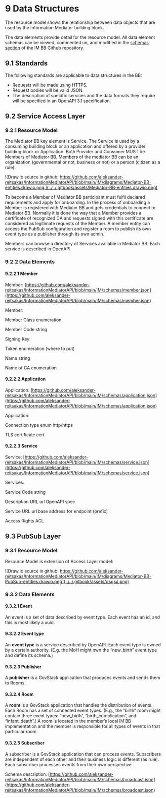 # 9 Data Structures

The resource model shows the relationship between data objects that are used by the Information Mediator building block.

The data elements provide detail for the resource model. All data element schemas can be viewed, commented on, and modified in the [schemas section](https://github.com/aleksander-reitsakas/InformationMediatorAPI/tree/main/IM/schemas) of the IM BB Github repository.

## 9.1 Standards

The following standards are applicable to data structures in the BB:

* Requests will be made using HTTPS.
* Request bodies will be valid JSON.
* The description of specific services and the data formats they require will be specified in an OpenAPI 3.1 specification.

## 9.2 Service Access Layer

### 9.2.1 Resource Model

The Mediator BB key element is Service. The Service is used by a consuming building block or an application and offered by a provider building block or Application. Both Provider and Consumer MUST be Members of Mediator BB. Members of the mediator BB can be an organization (governmental or not, business or not) or a person (citizen as a rule).

![Draw.io source in github: https://github.com/aleksander-reitsakas/InformationMediatorAPI/blob/main/IM/diagrams/Mediator-BB-entities.drawio.png.](../../.gitbook/assets/Mediator-BB-entities.drawio.png)

To become a Member of Mediator BB participant must fulfil declared requirements and apply for onboarding. In the process of onboarding a Member is registered with Mediator BB and gets credentials to connect to Mediator BB. Normally it is done the way that a Member provides a certificate of recognized CA and requests signed with this certificate are considered as legitimate requests of the Member. A member entity can access the PubSub configuration and register a room to publish its own event type as a publisher through its own admin.

Members can browse a directory of Services available in Mediator BB. Each service is described in OpenAPI.

### 9.2.2 Data Elements

#### 9.2.2.1 Member

Member: [https://github.com/aleksander-reitsakas/InformationMediatorAPI/blob/main/IM/schemas/member.json](https://github.com/aleksander-reitsakas/InformationMediatorAPI/blob/main/IM/schemas/member.json)

Member:

Member Class enumeration

Member Code string

Signing Key:

Token enumeration (where to put)

Name string

Name of CA enumeration

#### 9.2.2.2 Application

Application: [https://github.com/aleksander-reitsakas/InformationMediatorAPI/blob/main/IM/schemas/application.json](https://github.com/aleksander-reitsakas/InformationMediatorAPI/blob/main/IM/schemas/application.json)

Application:

Connection type enum http/https

TLS certificate cert

#### 9.2.2.3 Service

Service: [https://github.com/aleksander-reitsakas/InformationMediatorAPI/blob/main/IM/schemas/service.json](https://github.com/aleksander-reitsakas/InformationMediatorAPI/blob/main/IM/schemas/service.json)

Services:

Service Code string

Description URL url OpenAPI spec

Service URL url base address for endpoint (prefix)

Access Rights ACL

## **9.3 PubSub Layer**

### 9.3.1 Resource Model

Resource Model is extension of Access Layer model:

![Draw.io source in github: https://github.com/aleksander-reitsakas/InformationMediatorAPI/blob/main/IM/diagrams/Mediator-BB-PubSub-entities.drawio.png](../../.gitbook/assets/dsgsd.png)

### 9.3.2 Data Elements

#### 9.3.2.1 Event

An event is a set of data described by event type. Each event has an id, and this is most likely a uuid.

#### 9.3.2.2 Event type

An **event type** is a service described by OpenAPI. Each event type is owned by a certain authority. (E.g. the MoH might own the “new\_birth” event type and define its schema.)

#### 9.3.2.3 Publisher

A **publisher** is a GovStack application that produces events and sends them to Rooms.

#### **9.3.2.4 Room**

A **room** is a GovStack application that handles the distribution of events. Each Room has a set of connected event types. (E.g., the “birth” room might contain three event types: “new\_birth”, “birth\_complication”, and “infant\_death”.) A room is located in the member’s local IM BB implementation and the member is responsible for all types of events in that particular room.

#### 9.3.2.5 Subscriber

A subscriber is a GovStack application that can process events. Subscribers are independent of each other and their business logic is different (as rule). Each subscriber processes events from their own perspective.

Schema description: [https://github.com/aleksander-reitsakas/InformationMediatorAPI/blob/main/IM/schemas/broadcast.json](https://github.com/aleksander-reitsakas/InformationMediatorAPI/blob/main/IM/schemas/broadcast.json)
